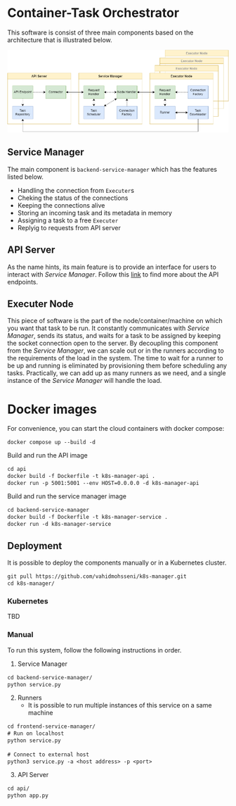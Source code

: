 # Container-Task Orchestrator

This software is consist of three main components based on the architecture that is illustrated below.

![System Design](/.github/images/design.png)

## Service Manager

The main component is `backend-service-manager` which has the features listed below.

- Handling the connection from `Executer`s
- Cheking the status of the connections
- Keeping the connections alive
- Storing an incoming task and its metadata in memory
- Assigning a task to a free `Executer`
- Replyig to requests from API server

## API Server

As the name hints, its main feature is to provide an interface for users to interact with _Service Manager_. Follow this [link](api/README.md) to find more about the API endpoints.

## Executer Node

This piece of software is the part of the node/container/machine on which you want that task to be run. It constantly communicates with _Service Manager_, sends its status, and waits for a task to be assigned by keeping the socket connection open to the server.
By decoupling this component from the _Service Manager_, we can scale out or in the runners according to the requirements of the load in the system. The time to wait for a runner to be up and running is eliminated by provisioning them before scheduling any tasks. Practically, we can add up as many runners as we need, and a single instance of the _Service Manager_ will handle the load.

# Docker images

For convenience, you can start the cloud containers with docker compose:

```shell
docker compose up --build -d
```

Build and run the API image

```shell
cd api
docker build -f Dockerfile -t k8s-manager-api .
docker run -p 5001:5001 --env HOST=0.0.0.0 -d k8s-manager-api

```

Build and run the service manager image

```shell
cd backend-service-manager
docker build -f Dockerfile -t k8s-manager-service .
docker run -d k8s-manager-service
```

## Deployment

It is possible to deploy the components manually or in a Kubernetes cluster.

```shell
git pull https://github.com/vahidmohsseni/k8s-manager.git
cd k8s-manager/
```

### Kubernetes

TBD

### Manual

To run this system, follow the following instructions in order.

1. Service Manager

```shell
cd backend-service-manager/
python service.py
```

2. Runners
   - It is possible to run multiple instances of this service on a same machine

```shell
cd frontend-service-manager/
# Run on localhost
python service.py

# Connect to external host
python3 service.py -a <host address> -p <port>
```

3. API Server

```shell
cd api/
python app.py
```
